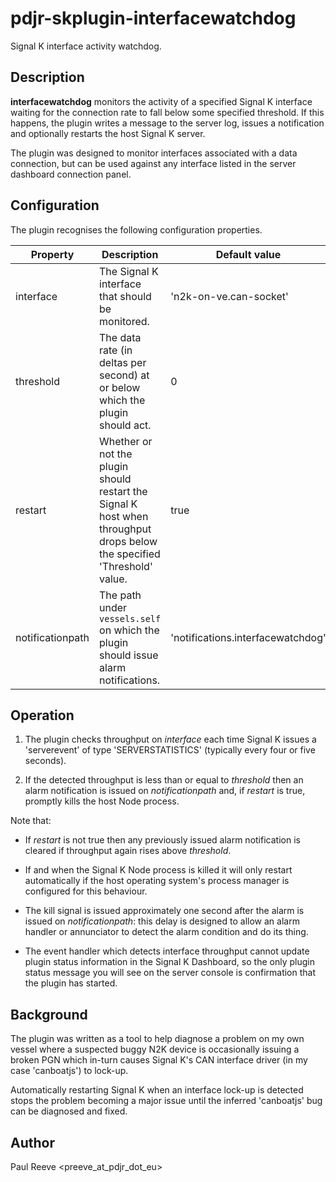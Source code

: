 # pdjr-skplugin-interfacewatchdog

Signal K interface activity watchdog.

## Description

**interfacewatchdog** monitors the activity of a specified Signal K interface
waiting for the connection rate to fall below some specified threshold.
If this happens, the plugin writes a message to the server log, issues a
notification and optionally restarts the host Signal K server.

The plugin was designed to monitor interfaces associated with a data
connection, but can be used against any interface listed in the
server dashboard connection panel.

## Configuration

The plugin recognises the following configuration properties.

Property         | Description | Default value
---------------- | --- | ---
interface        | The Signal K interface that should be monitored. | 'n2k-on-ve.can-socket'
threshold        | The data rate (in deltas per second) at or below which the plugin should act. | 0
restart          | Whether or not the plugin should restart the Signal K host when throughput drops below the specified 'Threshold' value. | true
notificationpath | The path under `vessels.self` on which the plugin should issue alarm notifications. | 'notifications.interfacewatchdog'

## Operation

1. The plugin checks throughput on *interface* each time Signal K
   issues a 'serverevent' of type 'SERVERSTATISTICS' (typically every
   four or five seconds).

2. If the detected throughput is less than or equal to *threshold*
   then an alarm notification is issued on *notificationpath* and,
   if *restart* is true, promptly kills the host Node process.
   
Note that:

* If *restart* is not true then any previously issued alarm notification
  is cleared if throughput again rises above *threshold*.
  
* If and when the Signal K Node process is killed it will only restart
  automatically if the host operating system's process manager is configured
  for this behaviour.

* The kill signal is issued approximately one second after the alarm is issued
  on *notificationpath*: this delay is designed to allow an alarm handler or
  annunciator to detect the alarm condition and do its thing.

* The event handler which detects interface throughput cannot update plugin
  status information in the Signal K Dashboard, so the only plugin status message
  you will see on the server console is confirmation that the plugin has started.

## Background

The plugin was written as a tool to help diagnose a problem on my own
vessel where a suspected buggy N2K device is occasionally issuing a
broken PGN which in-turn causes Signal K's CAN interface driver (in my
case 'canboatjs') to lock-up.

Automatically restarting Signal K when an interface lock-up is detected
stops the problem becoming a major issue until the inferred 'canboatjs'
bug can be diagnosed and fixed. 

## Author

Paul Reeve <preeve_at_pdjr_dot_eu>
